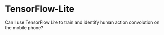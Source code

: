 # TensorFlow-Lite
Can I use TensorFlow Lite to train and identify human action convolution on the mobile phone?
